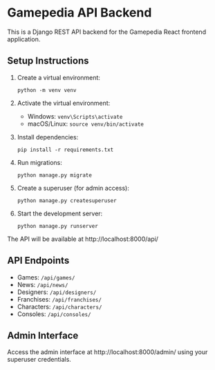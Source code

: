 
# Gamepedia API Backend

This is a Django REST API backend for the Gamepedia React frontend application.

## Setup Instructions

1. Create a virtual environment:
   ```
   python -m venv venv
   ```

2. Activate the virtual environment:
   - Windows: `venv\Scripts\activate`
   - macOS/Linux: `source venv/bin/activate`

3. Install dependencies:
   ```
   pip install -r requirements.txt
   ```

4. Run migrations:
   ```
   python manage.py migrate
   ```

5. Create a superuser (for admin access):
   ```
   python manage.py createsuperuser
   ```

6. Start the development server:
   ```
   python manage.py runserver
   ```

The API will be available at http://localhost:8000/api/

## API Endpoints

- Games: `/api/games/`
- News: `/api/news/`
- Designers: `/api/designers/`
- Franchises: `/api/franchises/`
- Characters: `/api/characters/`
- Consoles: `/api/consoles/`

## Admin Interface

Access the admin interface at http://localhost:8000/admin/ using your superuser credentials.
